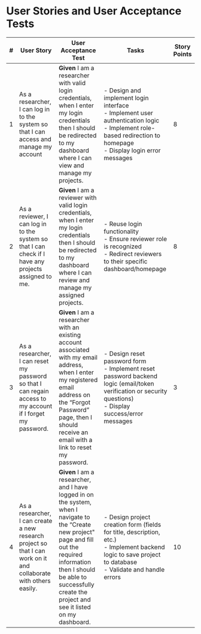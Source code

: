 # User Stories and User Acceptance Tests

| # | User Story | User Acceptance Test | Tasks | Story Points |
|---|------------|---------------------|-------|--------------|
| 1 | As a researcher, I can log in to the system so that I can access and manage my account | **Given** I am a researcher with valid login credentials, when I enter my login credentials then I should be redirected to my dashboard where I can view and manage my projects. | - Design and implement login interface<br>- Implement user authentication logic<br>- Implement role-based redirection to homepage<br>- Display login error messages | 8 |
| 2 | As a reviewer, I can log in to the system so that I can check if I have any projects assigned to me. | **Given** I am a reviewer with valid login credentials, when I enter my login credentials then I should be redirected to my dashboard where I can review and manage my assigned projects. | - Reuse login functionality<br>- Ensure reviewer role is recognized<br>- Redirect reviewers to their specific dashboard/homepage | 8 |
| 3 | As a researcher, I can reset my password so that I can regain access to my account if I forget my password. | **Given** I am a researcher with an existing account associated with my email address, when I enter my registered email address on the “Forgot Password” page, then I should receive an email with a link to reset my password. | - Design reset password form<br>- Implement reset password backend logic (email/token verification or security questions)<br>- Display success/error messages | 3 |
| 4 | As a researcher, I can create a new research project so that I can work on it and collaborate with others easily. | **Given** I am a researcher, and I have logged in on the system, when I navigate to the “Create new project\" page and fill out the required information then I should be able to successfully create the project and see it listed on my dashboard. | - Design project creation form (fields for title, description, etc.)<br>- Implement backend logic to save project to database<br>- Validate and handle errors | 10 |
